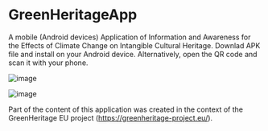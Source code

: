 # GreenHeritageApp
A mobile (Android devices) Application of Information and Awareness for the Effects of Climate Change on Intangible Cultural Heritage.
Downlad APK file and install on your Android device. Alternatively, open the QR code and scan it with your phone.


![image](https://github.com/user-attachments/assets/e3d7f6ed-923b-4715-b4a5-3d6088ac1f85)


![image](https://github.com/user-attachments/assets/61cc5310-d09b-41e5-a1ae-cb77af80b3ac)

Part of the content of this application was created in the context of the GreenHeritage EU project (https://greenheritage-project.eu/).  
